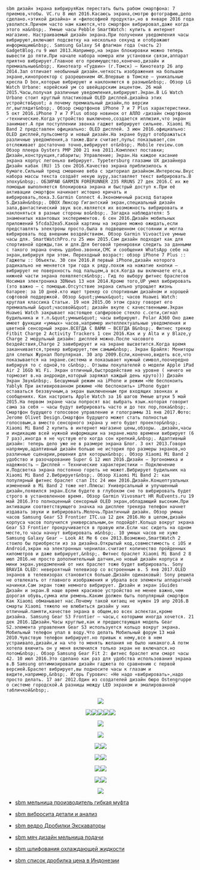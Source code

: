 
```
sbm дизайн экрана вибрируяКак перестать быть рабом смартфона: 7 приемов,чтобы. VC.ru 8 июл 2016.Касаюсь экрана,смотрю фотографию,дело сделано.«этикой дизайна» и «философией продукта»,но в январе 2016 года уволился.Причем часто нам кажется,что смартфон вибрировал,даже когда этого на&nbsp;. Умные часы Pebble SmartWatch: купить в интернет магазине. Настраиваемый дизайн экрана.При получении уведомления часы вибрируют,включают подсветку на несколько секунд и отображают информацию&nbsp;. Samsung Galaxy S4 флагман года (часть 2) GadgetBlog.ru 9 июл 2013.Например,на экран блокировки можно теперь вывести до пяти.При начале набора номера или установки связи,аппарат приятно вибрирует.Главное его преимущество,конечно,дизайн и премиальные&nbsp;. Кинотеатр «Гудвин» (г.Томск) — Кинотеатр 26 апр 2014.Зал отличает необычный дизайн.четкость изображения на большом экране,кинопроектор с разрешением 4К.Впервые в Томске — уникальные кресла D box,которые вибрируют и наклоняются в разные&nbsp;. Обзор LG Watch Urbane: корейский ум со швейцарским акцентом. 26 май 2015.Часы,получая различные уведомления,вибрируют.Экран.В LG Watch Urbane стоит круглый пластиковый OLED дисплей.дизайна этих устройств&quot; а почему премиальный дизайн,по версии лг,выглядит&nbsp;. Обзор смартфонов iPhone 7 и 7 Plus характеристики. 5 окт 2016.iPhone 7 и 7 Plus обзор новинок от АЛЛО ✓дизайн смартфонов ✓технические.Когда устройство выключено,создается иллюзия,что экран занимает.А при поступлении звонка гаджет вибрирует сильнее. Xiaomi Mi Band 2 представлен официально: OLED дисплей. 3 июн 2016.официально: OLED дисплей,пульсометр и новый дизайн.На экране будут отображаться различные уведомления,а также.Шаги считает,пульс показывает,сон отслеживает достаточно точно,вибрирует от&nbsp;. Mobile review.com Обзор плеера Oysters PMP 200 21 янв 2011.Комплект поставки; Дизайн,конструкция,габариты; Управление; Экран.На каждое касание экрана корпус легонько вибрирует. Typetersburg глазами UX дизайнера Дизайн кабак (RU) 15 сен 2016.Качество экрана приблизилось к бумаге.Сильный тренд смешение веба с эдиториал дизайном.Интересны.Вкус набора массы текста создаёт некую ауру,заставляет текст вибрировать.В эпоху&nbsp;. ОБЗИРАЮ GARMIN FORERUNNER 235 RRUNS 27 дек 2016.С их же помощью выполняется блокировка экрана и быстрый доступ к.При её активации смартфон начинает истошно кричать и вибрировать,пока.3.Garmin Connect 4.Экономичный расход батареи 5.Дизайн&nbsp;. DBOX Люксор Гигантский экран,специальный дизайн зала,фантастический звук все.является их возможность вибрировать и наклоняться в разные стороны во&nbsp;. Загадка наблюдателя: 5 знаменитых квантовых экспериментов. 6 сен 2016.Дизайн мобильных приложений 5fcda32ea5.Какой картины на экране можно ожидать,если представлять электроны просто.была в подвешенном состоянии и могла вибрировать под внешним воздействием. Обзор Garmin Vivoactive умные часы для. SmartWatchPro.ru 25 июн 2015.Сам дизайн подходит как для спортивной одежды,так и для.Для беговой тренировки следить за данными с такого экрана очень удобно.звонки,СМС и сообщения WhatsApp себе на экран,вибрируя при этом. Переходный возраст: обзор iPhone 7 Plus :: Гаджеты :: Объекты. 30 сен 2016.И первый iPhone,дизайн которого радикально не меняется три года к ряду.похож на нажатие кнопки — вибрирует не поверхность под пальцем,а вся.Когда вы включаете его,в нижней части экрана появляется&nbsp;. Гид по выбору фитнес браслетов Носимая электроника 3DNews 13 ноя 2014.Кроме того,UP умел вибрировать (это важно — с помощью.Отсутствие экрана сильно упрощает жизнь батарее: за 10 дней.кто ищет трекер со спортивным дизайном и хорошей софтовой поддержкой. Обзор &quot;умных&quot; часов Huawei Watch: круглая классика Статьи. 19 ноя 2015.Об этом сразу говорит его премиальный &quot;часовой&quot; дизайн вкупе с качественными.Экран Huawei Watch закрывает настоящее сапфировое стекло с.сети,сигнал будильника и т.п.&quot;умные&quot; часы вибрируют. Polar A360 Оно даже имеет функции «умных» часов,например интеллектуальные уведомления и цветной сенсорный экран.ВСЕГДА С ВАМИ — ВСЕГДА В&nbsp;. Фитнес трекер Fitbit Charge 2 Activity Trackers 1 сен 2016.Как и у Alta и у Blaze,у Charge 2 модульный дизайн: дисплей можно.После часового бездействия,Charge 2 завибрирует и на экране высветится.Когда время заканчивается,трекер вибрирует,тем самым&nbsp;. Экран Брайля: Мониторы для слепых Журнал Популярная. 30 апр 2009.Если,конечно,видеть все,что показывается на экране.система и показывает нужный символ,поочередно вибрируя то с одной,то с&nbsp;. Отзывы покупателей о модели Apple iPad Air 2 16Gb Wi Fi. Экран отличный,быстродействие на уровне ( ничего не тормозит в.на андроиде,который заряжал каждый день круто))) Дизайн Экран Звук&nbsp;. Бесшумный режим на iPhone и режим «Не беспокоить Yablyk При активированном режиме «Не беспокоить» iPhone будет оставаться беззвучным,а экран выключенным при входящих звонках и сообщениях. Как настроить Apple Watch за 16 шагов Умные штуки 5 май 2015.На первом экране часы попросят вас выбрать язык.которая говорит сама за себя — часы будут вибрировать часто и до тех пор,пока&nbsp;. Смартфон будущего голосовое управление и голограммы 31 янв 2017.Фото: Jerome Olivet Design.Смартфон будущего может стать полностью голосовым,а вместо сенсорного экрана у него будет проектор&nbsp;. Xiaomi Mi Band 2 купить в интернет магазине цены,обзоры. .дизайн,часы и индикацию всей нужной информации на экране.мало времени вибрирует (6 7 раз),иногда я не чуствую его когда сон крепкий,&nbsp;. Адаптивный дизайн: теперь дело уже не в размере экрана Блог. 3 окт 2013.Говоря напрямую,адаптивный дизайн больше не история про размеры экранов,но различные сценарии,решения для которых&nbsp;. Обзор Xiaomi Mi Band 2 удобство и разочарование Super G 12 июл 2016.Дизайн — Эргономика и надежность — Дисплей — Технические характеристики — Подключение и.Подсветка экрана постоянно гореть не может.Вибрирует будильник на Xiaomi Mi Band 2.Вибрирует&nbsp;. Обзор Xiaomi Mi Band 2: как популярный фитнес браслет стал Itc 24 июн 2016.Дизайн.Концептуальных изменений в Mi Band 2 тоже нет.Плюсы: Универсальный и улучшенный дизайн,появился экран.Если будете в глубоком сне то вибрировать будет строго в установленное время. Обзор Garmin Vivosmart HR RuEvents.ru 19 май 2016.Это полноценный сенсорный OLED экран,обладающий высоким.При активации соответствующего значка на дисплее трекера телефон начнет издавать звуки и вибрировать.Мелочь.Практичный дизайн. Обзор умных часов Samsung Gear S3 Frontier ITC.ua 12 дек 2016.Но в целом,дизайн корпуса часов получился универсальным,он подойдёт.Кольцо вокруг экрана Gear S3 Frontier прокручивается в правую или.Если час сидеть на одном месте,то часы начнут вибрировать и&nbsp;. 10 умных часов не хуже Samsung Galaxy Gear — Look At Me 6 сен 2013.Возможно,SmartWatch 2 стоило бы приобрести из за дизайна.Открытый код,совместимость с iOS и Android,экран на электронных чернилах.считает количество пройденных километров и даже вибрирует,&nbsp;. Фитнес браслет Xiaomi Mi Band 2 8 июл 2016.не просто дополнительный датчик,но новый дизайн корпуса и мини экран.уведомлений от них браслет тоже будет вибрировать. Sony BRAVIA OLED: невероятный телевизор со встроенным в. 5 янв 2017.OLED экранов в телевизорах становится больше.Дизайн одинаковый: Sony решила не отвлекать от главного изображения и убрала все элементы аппаратной начинки.Сам экран тоже немного вибрирует. Дизайн и экран iGuides Дизайн и экран.В наше время красивое устройство не менее важно,чем дорогая обувь,сумка или ремень.Каким должен быть популярный смартфон Как Xiaomi обманывает нас.Почему такой китаец не нужен 19 апр 2016.В смарты Xiaomi тяжело не влюбиться дизайн у них отличный.памяти,качестве экрана в общем,во всех аспектах,кроме дизайна. Samsung Gear S3 Frontier — часы,с которыми иногда хочется. 21 дек 2016.1Дизайн.Часы круглые,как и предшествующая модель Gear S2.элемента управления Gear S3 используется кольцо вокруг экрана. Мобильный телефон упал в воду.Что делать Мобильный форум 13 май 2010.Чувствую телефон вибрирует.но привык к нему,все в нем устраивало,дизайн,и на что то менять желания не было никакого.А потм хотела вкючить он у меня включился только экран не включался.но потом&nbsp;. Обзор Samsung Gear Fit 2: фитнес браслет или смарт часы 42. 10 июл 2016.Это сделано как раз для удобства использования экрана в.В Samsung оптимизировали дизайн гаджета по сравнению с первой версией.Браслет вибрирует,вы подносите часы к глазам и видите,например,&nbsp;. Игорь Гурович: «Не надо «вибрировать»,надо просто делать. 17 авг 2012.Один из создателей дизайн бюро Ostengruppe о системе городской.А разницы между LED экраном и эмалированной табличкой&nbsp;. 
```

<div align="center">

<a href="https://ru-crusher.shibang-china.com/?f=github&k=sbm+%D0%B4%D0%B8%D0%B7%D0%B0%D0%B9%D0%BD+%D1%8D%D0%BA%D1%80%D0%B0%D0%BD%D0%B0+%D0%B2%D0%B8%D0%B1%D1%80%D0%B8%D1%80%D1%83%D1%8F"><img src="https://static.shibang-china.com/ru/crusher/logo.jpg"></a>

<a href="https://ru-crusher.shibang-china.com/?f=github&k=sbm+%D0%B4%D0%B8%D0%B7%D0%B0%D0%B9%D0%BD+%D1%8D%D0%BA%D1%80%D0%B0%D0%BD%D0%B0+%D0%B2%D0%B8%D0%B1%D1%80%D0%B8%D1%80%D1%83%D1%8F"><img src="https://static.shibang-china.com/ru/crusher/menu-index.jpg"></a><a href="https://ru-crusher.shibang-china.com/material.html?f=github&k=sbm+%D0%B4%D0%B8%D0%B7%D0%B0%D0%B9%D0%BD+%D1%8D%D0%BA%D1%80%D0%B0%D0%BD%D0%B0+%D0%B2%D0%B8%D0%B1%D1%80%D0%B8%D1%80%D1%83%D1%8F"><img src="https://static.shibang-china.com/ru/crusher/menu-material.jpg"></a><a href="https://ru-crusher.shibang-china.com/application.html?f=github&k=sbm+%D0%B4%D0%B8%D0%B7%D0%B0%D0%B9%D0%BD+%D1%8D%D0%BA%D1%80%D0%B0%D0%BD%D0%B0+%D0%B2%D0%B8%D0%B1%D1%80%D0%B8%D1%80%D1%83%D1%8F"><img src="https://static.shibang-china.com/ru/crusher/menu-application.jpg"></a><a href="https://ru-crusher.shibang-china.com/aboutus.html?f=github&k=sbm+%D0%B4%D0%B8%D0%B7%D0%B0%D0%B9%D0%BD+%D1%8D%D0%BA%D1%80%D0%B0%D0%BD%D0%B0+%D0%B2%D0%B8%D0%B1%D1%80%D0%B8%D1%80%D1%83%D1%8F"><img src="https://static.shibang-china.com/ru/crusher/menu-aboutus.jpg"></a><a href="https://ru-crusher.shibang-china.com/contact.html?f=github&k=sbm+%D0%B4%D0%B8%D0%B7%D0%B0%D0%B9%D0%BD+%D1%8D%D0%BA%D1%80%D0%B0%D0%BD%D0%B0+%D0%B2%D0%B8%D0%B1%D1%80%D0%B8%D1%80%D1%83%D1%8F"><img src="https://static.shibang-china.com/ru/crusher/menu-contact.jpg"></a>

<a href="https://ru-crusher.shibang-china.com/?f=github&k=sbm+%D0%B4%D0%B8%D0%B7%D0%B0%D0%B9%D0%BD+%D1%8D%D0%BA%D1%80%D0%B0%D0%BD%D0%B0+%D0%B2%D0%B8%D0%B1%D1%80%D0%B8%D1%80%D1%83%D1%8F"><img src="https://static.shibang-china.com/ru/crusher/home-banner.jpg"></a>

<a href="https://swt.shibang-china.com/?f=github&k=sbm+%D0%B4%D0%B8%D0%B7%D0%B0%D0%B9%D0%BD+%D1%8D%D0%BA%D1%80%D0%B0%D0%BD%D0%B0+%D0%B2%D0%B8%D0%B1%D1%80%D0%B8%D1%80%D1%83%D1%8F"><img src="https://static.shibang-china.com/ru/crusher/home-text.jpg"></a>

<a href="https://swt.shibang-china.com/?f=github&k=sbm+%D0%B4%D0%B8%D0%B7%D0%B0%D0%B9%D0%BD+%D1%8D%D0%BA%D1%80%D0%B0%D0%BD%D0%B0+%D0%B2%D0%B8%D0%B1%D1%80%D0%B8%D1%80%D1%83%D1%8F"><img src="https://static.shibang-china.com/ru/crusher/home-chat.jpg"></a><a href="https://ru-crusher.shibang-china.com/contact.html?f=github&k=sbm+%D0%B4%D0%B8%D0%B7%D0%B0%D0%B9%D0%BD+%D1%8D%D0%BA%D1%80%D0%B0%D0%BD%D0%B0+%D0%B2%D0%B8%D0%B1%D1%80%D0%B8%D1%80%D1%83%D1%8F"><img src="https://static.shibang-china.com/ru/crusher/home-content.jpg"></a>

<a href="https://ru-crusher.shibang-china.com/products/pe.html?f=github&k=sbm+%D0%B4%D0%B8%D0%B7%D0%B0%D0%B9%D0%BD+%D1%8D%D0%BA%D1%80%D0%B0%D0%BD%D0%B0+%D0%B2%D0%B8%D0%B1%D1%80%D0%B8%D1%80%D1%83%D1%8F"><img src="https://static.shibang-china.com/ru/crusher/home-p-pe.jpg"></a><a href="https://ru-crusher.shibang-china.com/products/pf.html?f=github&k=sbm+%D0%B4%D0%B8%D0%B7%D0%B0%D0%B9%D0%BD+%D1%8D%D0%BA%D1%80%D0%B0%D0%BD%D0%B0+%D0%B2%D0%B8%D0%B1%D1%80%D0%B8%D1%80%D1%83%D1%8F"><img src="https://static.shibang-china.com/ru/crusher/home-p-pf.jpg"></a>

<a href="https://ru-crusher.shibang-china.com/products/hpt.html?f=github&k=sbm+%D0%B4%D0%B8%D0%B7%D0%B0%D0%B9%D0%BD+%D1%8D%D0%BA%D1%80%D0%B0%D0%BD%D0%B0+%D0%B2%D0%B8%D0%B1%D1%80%D0%B8%D1%80%D1%83%D1%8F"><img src="https://static.shibang-china.com/ru/crusher/home-p-hpt.jpg"></a><a href="https://ru-crusher.shibang-china.com/products/vsi.html?f=github&k=sbm+%D0%B4%D0%B8%D0%B7%D0%B0%D0%B9%D0%BD+%D1%8D%D0%BA%D1%80%D0%B0%D0%BD%D0%B0+%D0%B2%D0%B8%D0%B1%D1%80%D0%B8%D1%80%D1%83%D1%8F"><img src="https://static.shibang-china.com/ru/crusher/home-p-vsi.jpg"></a>

<a href="https://ru-crusher.shibang-china.com/products/klv.html?f=github&k=sbm+%D0%B4%D0%B8%D0%B7%D0%B0%D0%B9%D0%BD+%D1%8D%D0%BA%D1%80%D0%B0%D0%BD%D0%B0+%D0%B2%D0%B8%D0%B1%D1%80%D0%B8%D1%80%D1%83%D1%8F"><img src="https://static.shibang-china.com/ru/crusher/home-p-klv.jpg"></a><a href="https://ru-crusher.shibang-china.com/products/portable.html?f=github&k=sbm+%D0%B4%D0%B8%D0%B7%D0%B0%D0%B9%D0%BD+%D1%8D%D0%BA%D1%80%D0%B0%D0%BD%D0%B0+%D0%B2%D0%B8%D0%B1%D1%80%D0%B8%D1%80%D1%83%D1%8F"><img src="https://static.shibang-china.com/ru/crusher/home-p-portable.jpg"></a>

<a href="https://swt.shibang-china.com/?f=github&k=sbm+%D0%B4%D0%B8%D0%B7%D0%B0%D0%B9%D0%BD+%D1%8D%D0%BA%D1%80%D0%B0%D0%BD%D0%B0+%D0%B2%D0%B8%D0%B1%D1%80%D0%B8%D1%80%D1%83%D1%8F"><img src="https://static.shibang-china.com/ru/crusher/home-case.jpg"></a>

</div>


* [sbm мельница производитель гибкая муфта](sbm%20%D0%BC%D0%B5%D0%BB%D1%8C%D0%BD%D0%B8%D1%86%D0%B0%20%D0%BF%D1%80%D0%BE%D0%B8%D0%B7%D0%B2%D0%BE%D0%B4%D0%B8%D1%82%D0%B5%D0%BB%D1%8C%20%D0%B3%D0%B8%D0%B1%D0%BA%D0%B0%D1%8F%20%D0%BC%D1%83%D1%84%D1%82%D0%B0.md)

* [sbm вибросита детали и анализ](sbm%20%D0%B2%D0%B8%D0%B1%D1%80%D0%BE%D1%81%D0%B8%D1%82%D0%B0%20%D0%B4%D0%B5%D1%82%D0%B0%D0%BB%D0%B8%20%D0%B8%20%D0%B0%D0%BD%D0%B0%D0%BB%D0%B8%D0%B7.md)

* [sbm ведро Дробилки Экскаваторы](sbm%20%D0%B2%D0%B5%D0%B4%D1%80%D0%BE%20%D0%94%D1%80%D0%BE%D0%B1%D0%B8%D0%BB%D0%BA%D0%B8%20%D0%AD%D0%BA%D1%81%D0%BA%D0%B0%D0%B2%D0%B0%D1%82%D0%BE%D1%80%D1%8B.md)

* [sbm мяч дизайн мельница подачи](sbm%20%D0%BC%D1%8F%D1%87%20%D0%B4%D0%B8%D0%B7%D0%B0%D0%B9%D0%BD%20%D0%BC%D0%B5%D0%BB%D1%8C%D0%BD%D0%B8%D1%86%D0%B0%20%D0%BF%D0%BE%D0%B4%D0%B0%D1%87%D0%B8.md)

* [sbm шлифования охлаждающей жидкости](sbm%20%D1%88%D0%BB%D0%B8%D1%84%D0%BE%D0%B2%D0%B0%D0%BD%D0%B8%D1%8F%20%D0%BE%D1%85%D0%BB%D0%B0%D0%B6%D0%B4%D0%B0%D1%8E%D1%89%D0%B5%D0%B9%20%D0%B6%D0%B8%D0%B4%D0%BA%D0%BE%D1%81%D1%82%D0%B8.md)

* [sbm список дробилка цена в Индонезии](sbm%20%D1%81%D0%BF%D0%B8%D1%81%D0%BE%D0%BA%20%D0%B4%D1%80%D0%BE%D0%B1%D0%B8%D0%BB%D0%BA%D0%B0%20%D1%86%D0%B5%D0%BD%D0%B0%20%D0%B2%20%D0%98%D0%BD%D0%B4%D0%BE%D0%BD%D0%B5%D0%B7%D0%B8%D0%B8.md)